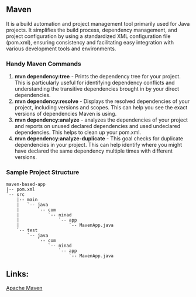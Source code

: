 ## Maven
It is a build automation and project management tool primarily used for Java projects. 
It simplifies the build process, dependency management, and project configuration by using a standardized XML configuration file (pom.xml), ensuring consistency and facilitating easy integration with various development tools and environments.


### Handy Maven Commands

1. **mvn dependency:tree** - Prints the dependency tree for your project. This is particularly useful for identifying dependency conflicts and understanding the transitive dependencies brought in by your direct dependencies.
2. **mvn dependency:resolve** - Displays the resolved dependencies of your project, including versions and scopes. This can help you see the exact versions of dependencies Maven is using.
3. **mvn dependency:analyze** - analyzes the dependencies of your project and reports on unused declared dependencies and used undeclared dependencies. This helps to clean up your pom.xml.
4. **mvn dependency:analyze-duplicate** - This goal checks for duplicate dependencies in your project. This can help identify where you might have declared the same dependency multiple times with different versions.


### Sample Project Structure
```
maven-based-app
|-- pom.xml
`-- src
    |-- main
    |   `-- java
    |       `-- com
    |           `-- ninad
    |               `-- app
    |                   `-- MavenApp.java
    `-- test
        `-- java
            `-- com
                `-- ninad
                    `-- app
                        `-- MavenApp.java

```




## Links:
[Apache Maven](https://maven.apache.org/guides/getting-started/maven-in-five-minutes.html)
